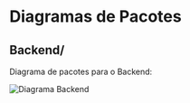# Diagramas de Pacotes 

## Backend/
Diagrama de pacotes para o Backend:


![Diagrama Backend](/assets/images/DiagramaBackend.png)

